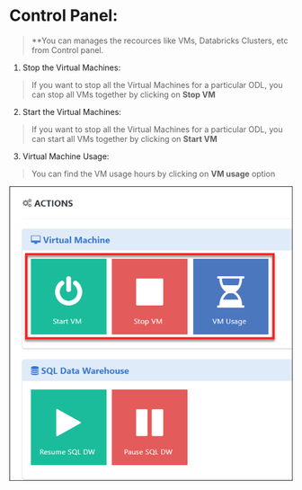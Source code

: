 # Control Panel:

>**You can manages the recources like VMs, Databricks Clusters, etc from Control panel.

1. Stop the Virtual Machines: 
> If you want to stop all the Virtual Machines for a particular ODL, you can stop all VMs together by clicking on **Stop VM**
2. Start the Virtual Machines: 
> If you want to stop all the Virtual Machines for a particular ODL, you can start all VMs together by clicking on **Start VM**
3. Virtual Machine Usage:
> You can find the VM usage hours by clicking on **VM usage** option 

 ![](images/vmmanages.png)

   
 
 












